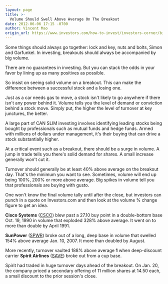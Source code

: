 ```yaml
---
layout: page
title: >-
  Volume Should Swell Above Average On The Breakout
date: 2012-06-06 17:15 -0700
author: Vincent Mao
origin_url: https://www.investors.com/how-to-invest/investors-corner/big-volume-equals-institutional-demand/
---
```


Some things should always go together: lock and key, nuts and bolts, Simon and Garfunkel. In investing, breakouts should always be accompanied by big volume.

There are no guarantees in investing. But you can stack the odds in your favor by lining up as many positives as possible.

So insist on seeing solid volume on a breakout. This can make the difference between a successful stock and a losing one.

Just as a car needs gas to move, a stock isn't likely to go anywhere if there isn't any power behind it. Volume tells you the level of demand or conviction behind a stock move. Simply put, the higher the level of turnover at key junctures, the better.

A large part of CAN SLIM investing involves identifying leading stocks being bought by professionals such as mutual funds and hedge funds. Armed with millions of dollars under management, it's their buying that can drive a stock substantially higher.

At a critical event such as a breakout, there should be a surge in volume. A jump in trade tells you there's solid demand for shares. A small increase generally won't cut it.

Turnover should generally be at least 40% above average on the breakout day. That's the minimum you want to see. Sometimes, volume will end up being 100%, 200% or more above average. Big spikes in volume tell you that professionals are buying with gusto.

One won't know the final volume tally until after the close, but investors can punch in a quote on Investors.com and then look at the volume % change figure to get an idea.

**Cisco Systems** ([CSCO](https://research.investors.com/quote.aspx?symbol=CSCO)) blew past a 27.10 buy point in a double-bottom base Oct. 19, 1990 in volume that exploded 328% above average. It went on to more than double by April 1991.

**SunPower** ([SPWR](https://research.investors.com/quote.aspx?symbol=SPWR)) broke out of a long, deep base in volume that swelled 154% above average Jan. 10, 2007. It more than doubled by August.

More recently, turnover vaulted 188% above average **1** when deep-discount carrier **Spirit Airlines** ([SAVE](https://research.investors.com/quote.aspx?symbol=SAVE)) broke out from a cup base.

Spirit had traded in huge turnover days ahead of the breakout. On Jan. 20, the company priced a secondary offering of 11 million shares at 14.50 each, a small discount to the prior session's close.
